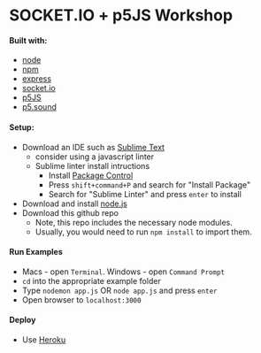 SOCKET.IO + p5JS Workshop
=========================

#### Built with:
* [node](https://nodejs.org/en/)
* [npm](https://www.npmjs.com/)
* [express](http://expressjs.com/)
* [socket.io]()
* [p5JS](http://p5js.org/download/)
* [p5.sound](https://p5js.org/libraries/)

#### Setup:
* Download an IDE such as [Sublime Text](http://www.sublimetext.com/3)
	* consider using a javascript linter
	* Sublime linter install intructions 
		* Install [Package Control](https://packagecontrol.io/installation#st3)
		* Press `shift+command+P` and search for "Install Package"
		* Search for "Sublime Linter" and press `enter` to install
* Download and install [node.js](https://nodejs.org/en/)
* Download this github repo
	* Note, this repo includes the necessary node modules. 
	* Usually, you would need to run `npm install` to import them.

#### Run Examples
* Macs - open `Terminal`. Windows - open `Command Prompt`
* `cd` into the appropriate example folder
* Type `nodemon app.js` OR `node app.js` and press `enter`
* Open browser to `localhost:3000`

#### Deploy
* Use [Heroku](https://devcenter.heroku.com/articles/getting-started-with-nodejs#introduction)

